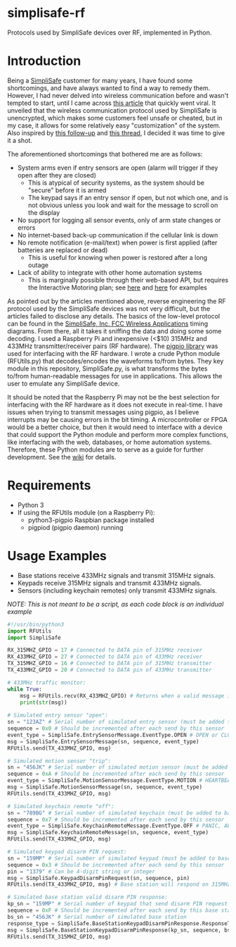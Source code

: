 # simplisafe-rf
Protocols used by SimpliSafe devices over RF, implemented in Python.

# Introduction
Being a [SimpliSafe](https://www.simplisafe.com) customer for many years, I have found some shortcomings, and have always wanted to find a way to remedy them.  However, I had never delved into wireless communication before and wasn't tempted to start, until I came across [this article](http://blog.ioactive.com/2016/02/remotely-disabling-wireless-burglar.html) that quickly went viral.  It unveiled that the wireless communication protocol used by SimpliSafe is unencrypted, which makes some customers feel unsafe or cheated, but in my case, it allows for some relatively easy "customization" of the system.  Also inspired by [this follow-up](http://greatscottgadgets.com/2016/02-19-low-cost-simplisafe-attacks/) and [this thread](https://news.ycombinator.com/item?id=11125223), I decided it was time to give it a shot.

The aforementioned shortcomings that bothered me are as follows:
* System arms even if entry sensors are open (alarm will trigger if they open after they are closed)
    * This is atypical of security systems, as the system should be "secure" before it is armed
    * The keypad says if an entry sensor if open, but not which one, and is not obvious unless you look and wait for the message to scroll on the display
* No support for logging all sensor events, only of arm state changes or errors
* No internet-based back-up communication if the cellular link is down
* No remote notification (e-mail/text) when power is first applied (after batteries are replaced or dead)
    * This is useful for knowing when power is restored after a long outage
* Lack of ability to integrate with other home automation systems
    * This is marginally possible through their web-based API, but requires the Interactive Motoring plan; see [here](/greencoder/simplisafe-python) and [here](/searls/simplisafe) for examples

As pointed out by the articles mentioned above, reverse engineering the RF protocol used by the SimpliSafe devices was not very difficult, but the articles failed to disclose any details.  The basics of the low-level protocol can be found in the [SimpliSafe, Inc. FCC Wireless Applications](https://fccid.io/U9K) timing diagrams.  From there, all it takes it sniffing the data and doing some some decoding.  I used a Raspberry Pi and inexpensive (<$10) 315MHz and 433MHz transmitter/receiver pairs (RF hardware).  The [pigpio library](http://abyz.co.uk/rpi/pigpio/) was used for interfacing with the RF hardware.  I wrote a crude Python module (RFUtils.py) that decodes/encodes the waveforms to/from bytes. They key module in this repository, SimpliSafe.py, is what transforms the bytes to/from human-readable messages for use in applications.  This allows the user to emulate any SimpliSafe device.

It should be noted that the Raspberry Pi may not be the best selection for interfacing with the RF hardware as it does not execute in real-time. I have issues when trying to transmit messages using pigpio, as I believe interrupts may be causing errors in the bit timing.  A microcontroller or FPGA would be a better choice, but then it would need to interface with a device that could support the Python module and perform more complex functions, like interfacing with the web, databases, or home automation systems.  Therefore, these Python modules are to serve as a guide for further development.  See the [wiki](https://github.com/bggardner/simplisafe-rf/wiki/Table-of-Contents) for details.

# Requirements

* Python 3
* If using the RFUtils module (on a Raspberry Pi):
    * python3-pigpio Raspbian package installed
    * pigpiod (pigpio daemon) running

# Usage Examples

* Base stations receive 433MHz signals and transmit 315MHz signals.
* Keypads receive 315MHz signals and transmit 433MHz signals.
* Sensors (including keychain remotes) only transmit 433MHz signals.

*NOTE: This is not meant to be a script, as each code block is an individual example*
```python
#!/usr/bin/python3
import RFUtils
import SimpliSafe

RX_315MHZ_GPIO = 17 # Connected to DATA pin of 315MHz receiver
RX_433MHZ_GPIO = 27 # Connected to DATA pin of 433MHz receiver
TX_315MHZ_GPIO = 16 # Connected to DATA pin of 315MHz transmitter
TX_433MHZ_GPIO = 20 # Connected to DATA pin of 433MHz transmitter

# 433MHz traffic monitor:
while True:
    msg = RFUtils.recv(RX_433MHZ_GPIO) # Returns when a valid message is received and parsed
    print(str(msg))
    
# Simulated entry sensor "open":
sn = "123AZ" # Serial number of simulated entry sensor (must be added to base station list of sensors)
sequence = 0x0 # Should be incremented after each send by this sensor
event_type = SimpliSafe.EntrySensorMessage.EventType.OPEN # OPEN or CLOSED
msg = SimpliSafe.EntrySensorMessage(sn, sequence, event_type)
RFUtils.send(TX_433MHZ_GPIO, msg)

# Simulated motion sensor "trip":
sn = "456JK" # Serial number of simulated motion sensor (must be added to base station list of sensors)
sequence = 0xA # Should be incremented after each send by this sensor
event_type = SimpliSafe.MotionSensorMessage.EventType.MOTION # HEARTBEAT or MOTION
msg = SimpliSafe.MotionSensorMessage(sn, sequence, event_type)
RFUtils.send(TX_433MHZ_GPIO, msg)

# Simulated keychain remote "off":
sn = "789BG" # Serial number of simulated keychain (must be added to base station list of sensors)
sequence = 0x7 # Should be incremented after each send by this sensor
event_type = SimpliSafe.KeychainRemoteMessage.EventType.OFF # PANIC, AWAY, or OFF
msg = SimpliSafe.KeychainRemoteMessage(sn, sequence, event_type)
RFUtils.send(TX_433MHZ_GPIO, msg)

# Simulated keypad disarm PIN request:
sn = "159MP" # Serial number of simulated keypad (must be added to base station list of sensors)
sequence = 0x3 # Should be incremented after each send by this sensor
pin = "1379" # Can be 4-digit string or integer
msg = SimpliSafe.KeypadDisarmPinRequest(sn, sequence, pin)
RFUtils.send(TX_433MHZ_GPIO, msg) # Base station will respond on 315MHz with "VALID" or "INVALID"

# Simulated base station valid disarm PIN response:
kp_sn = "159MP" # Serial number of keypad that send disarm PIN request
sequence = 0xF # Should be incremented after each send by this base station
bs_sn = "456JK" # Serial number of simulated base station
response_type = SimpliSafe.BaseStationKeypadDisarmPinResponse.ResponseType.VALID # VALID or INVALID
msg = SimpliSafe.BaseStationKeypadDisarmPinResponse(kp_sn, sequence, bs_sn, resposne_type)
RFUtils.send(TX_315MHZ_GPIO, msg)
```
